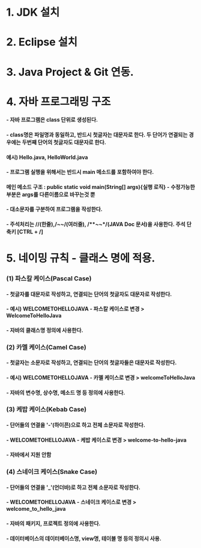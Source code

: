 # 1. JDK 설치
# 2. Eclipse 설치
# 3. Java Project & Git 연동.
# 4. 자바 프로그래밍 구조
#### - 자바 프로그램은 class 단위로 생성된다.
#### - class명은 파일명과 동일하고, 반드시 첫글자는 대문자로 한다. 두 단어가 연결되는 경우에는 두번째 단어의 첫글자도 대문자로 한다.
####	예시) Hello.java, HelloWorld.java
#### - 프로그램 실행을 위해서는 반드시 main 메소드를 포함하여야 한다.
####	메인 메소드 구조 : public static void main(String[] args){실행 로직} - 수정가능한 부분은 args를 다른이름으로 바꾸는것 뿐
#### - 대소문자를 구분하여 프로그램을 작성한다.
#### - 주석처리는 //(한줄),/*~~*/(여러줄), /**~~*/(JAVA Doc 문서)을 사용한다. 주석 단축키 [CTRL + /]

# 5. 네이밍 규칙 - 클래스 명에 적용.
### (1) 파스칼 케이스(Pascal Case)
#### - 첫글자를 대문자로 작성하고, 연결되는 단어의 첫글자도 대문자로 작성한다.
#### - 예시) WELCOMETOHELLOJAVA - 파스칼 케이스로 변경 > WelcomeToHelloJava
#### - 자바의 클래스명 정의에 사용한다.

### (2) 카멜 케이스(Camel Case)
#### - 첫글자는 소문자로 작성하고, 연결되는 단어의 첫글자들은 대문자로 작성한다.
#### - 예시) WELCOMETOHELLOJAVA - 카멜 케이스로 변경 > welcomeToHelloJava
#### - 자바의 변수명, 상수명, 메소드 명 등 정의에 사용한다.

### (3) 케밥 케이스(Kebab Case)
#### - 단어들의 연결을 '-'(하이픈)으로 하고 전체 소문자로 작성한다.
#### - WELCOMETOHELLOJAVA - 케밥 케이스로 변경 > welcome-to-hello-java
#### - 자바에서 지원 안함


### (4) 스네이크 케이스(Snake Case)
#### - 단어들의 연결을 '_'(언더바)로 하고 전체 소문자로 작성한다.
#### - WELCOMETOHELLOJAVA - 스네이크 케이스로 변경 > welcome_to_hello_java
#### - 자바의 패키지, 프로젝트 정의에 사용한다.
#### - 데이터베이스의 데이터베이스명, view명, 테이블 명 등의 정의시 사용.


